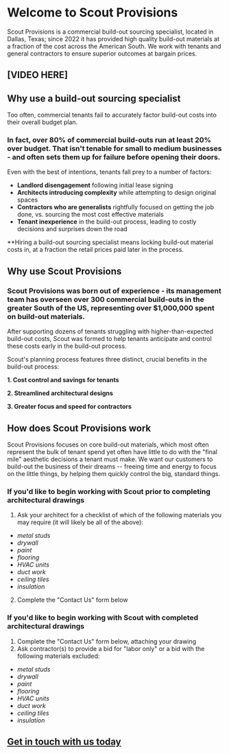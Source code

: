 # Welcome to Scout Provisions

Scout Provisions is a commercial build-out sourcing specialist, located in Dallas, Texas; since 2022 it has provided high quality build-out materials at a fraction of the cost across the American South. We work with tenants and general contractors to ensure superior outcomes at bargain prices.

## [VIDEO HERE]

## Why use a build-out sourcing specialist

Too often, commercial tenants fail to accurately factor build-out costs into their overall budget plan. 

### In fact, over 80% of commercial build-outs run at least 20% over budget. That isn't tenable for small to medium businesses - and often sets them up for failure before opening their doors.

Even with the best of intentions, tenants fall prey to a number of factors:
- **Landlord disengagement** following initial lease signing
- **Architects introducing complexity** while attempting to design original spaces
- **Contractors who are generalists** rightfully focused on getting the job done, vs. sourcing the most cost effective materials
- **Tenant inexperience** in the build-out process, leading to costly decisions and surprises down the road

**Hiring a build-out sourcing specialist means locking build-out material costs in, at a fraction the retail prices paid later in the process.

## Why use Scout Provisions

### Scout Provisions was born out of experience - its management team has overseen over 300 commercial build-outs in the greater South of the US, representing over $1,000,000 spent on build-out materials. 

After supporting dozens of tenants struggling with higher-than-expected build-out costs, Scout was formed to help tenants anticipate and control these costs early in the build-out process. 

Scout's planning process features three distinct, crucial benefits in the build-out process:

**1. Cost control and savings for tenants**

**2. Streamlined architectural designs**

**3. Greater focus and speed for contractors**

## How does Scout Provisions work

Scout Provisions focuses on core build-out materials, which most often represent the bulk of tenant spend yet often have little to do with the "final mile" aesthetic decisions a tenant must make. We want our customers to build-out the business of their dreams -- freeing time and energy to focus on the little things, by helping them quickly control the big, standard things.

### If you'd like to begin working with Scout prior to completing architectural drawings

1. Ask your architect for a checklist of which of the following materials you may require (it will likely be all of the above):
- _metal studs_
- _drywall_
- _paint_
- _flooring_
- _HVAC units_
- _duct work_
- _ceiling tiles_
- _insulation_

2. Complete the "Contact Us" form below

### If you'd like to begin working with Scout with completed architectural drawings

1. Complete the "Contact Us" form below, attaching your drawing
2. Ask contractor(s) to provide a bid for "labor only" or a bid with the following materials excluded:
- _metal studs_
- _drywall_
- _paint_
- _flooring_
- _HVAC units_
- _duct work_
- _ceiling tiles_
- _insulation_

## [Get in touch with us today](https://3ic7ro3loor.typeform.com/to/LMFkkBDI)
